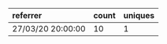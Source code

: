 | referrer          | count | uniques |
| :---------------- | :---- | :------ |
| 27/03/20 20:00:00 | 10    | 1       |